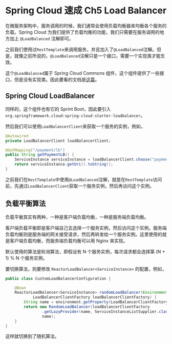 # Spring Cloud 速成 Ch5 Load Balancer

在微服务架构中，服务调用的时候，我们通常会使用负载均衡器来均衡各个服务的负载。Spring Cloud 为我们提供了负载均衡的功能，我们只需要在服务调用的地方加上 `@LoadBalanced` 注解即可。

之前我们使用过`RestTemplate`来调用服务，并且加入了`@LoadBalanced`注解。但是，就像之前所说的，`@LoadBalanced`注解只是一个接口，需要一个实现类才能生效。

这个`@LoadBalanced`属于 Spring Cloud Commons 组件，这个组件提供了一些接口，但是没有实现类。因此要看的文档是[这篇](https://docs.spring.io/spring-cloud-commons/docs/current/reference/html/#spring-cloud-loadbalancer)。

## Spring Cloud LoadBalancer

同样的，这个组件也有它的 Sprint Boot，因此要引入`org.springframework.cloud:spring-cloud-starter-loadbalancer`。

然后我们可以使用`LoadBalancerClient`来获取一个服务的实例，例如，

```java
@Autowired
private LoadBalancerClient loadBalancerClient;

@GetMapping("/payment/lb")
public String getPaymentLB() {
    ServiceInstance serviceInstance = loadBalancerClient.choose("payment-service");
    return serviceInstance.getUri().toString();
}
```

之前我们在`RestTemplate`中使用`@LoadBalanced`注解，就是在`RestTemplate`访问前，先通过`LoadBalancerClient`获取一个服务实例，然后再访问这个实例。

## 负载平衡算法

负载平衡其实有两种，一种是客户端负载均衡，一种是服务端负载均衡。

客户端负载平衡即是客户端自己去选择一个服务实例，然后访问这个实例。服务端负载均衡则是服务端的网关接受请求，然后再转发给一个服务实例。这里使用的就是客户端负载均衡，而服务端负载均衡可以用 Nginx 来实现。

默认使用的算法是轮询算法，即假设有 N 个服务实例，每次请求都会选择第 (N + 1) % N 个服务实例。

要切换算法，则要修改 `ReactorLoadBalancer<ServiceInstance>` 的配置，例如，

```java
public class CustomLoadBalancerConfiguration {

    @Bean
    ReactorLoadBalancer<ServiceInstance> randomLoadBalancer(Environment environment,
            LoadBalancerClientFactory loadBalancerClientFactory) {
        String name = environment.getProperty(LoadBalancerClientFactory.PROPERTY_NAME);
        return new RandomLoadBalancer(loadBalancerClientFactory
                .getLazyProvider(name, ServiceInstanceListSupplier.class),
                name);
    }
}
```

这样就切换到了随机算法。
